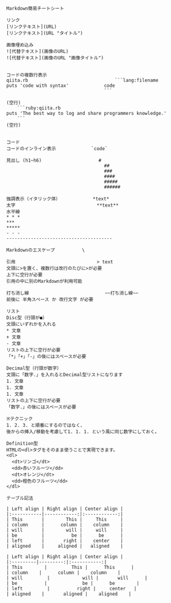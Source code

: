 <!--
title:   Markdown簡易チートシート（テキスト版）
tags:    Markdown
id:      de89e9f1a0c33bd00a08
private: false
-->
```

Markdown簡易チートシート

リンク
[リンクテキスト](URL)
[リンクテキスト](URL "タイトル")

画像埋め込み
![代替テキスト](画像のURL)
![代替テキスト](画像のURL "画像タイトル")


コードの複数行表示
qiita.rb								```lang:filename
puts 'code with syntax'				code
									```

(空行)
	```ruby:qiita.rb
puts 'The best way to log and share programmers knowledge.'
	```
(空行)


コード
コードのインライン表示				`code`

見出し (h1~h6)						#
									##
									###
									####
									#####
									######

強調表示（イタリック体）			*text*
太字								**text**
水平線
* * *
***
*****
- - -
---------------------------------------

Markdownのエスケープ			\

引用								> text
文頭に>を置く、複数行は改行のたびに>が必要
上下に空行が必要
引用の中に別のMarkdownが利用可能

打ち消し線							 ~~打ち消し線~~
前後に 半角スペース か 改行文字 が必要

リスト
Disc型（行頭が●）
文頭にいずれかを入れる
* 文章
+ 文章
- 文章
リストの上下に空行が必要
「*」「+」「-」の後にはスペースが必要

Decimal型（行頭が数字）
文頭に「数字.」を入れるとDecimal型リストになります
1. 文章
1. 文章
1. 文章
リストの上下に空行が必要
「数字.」の後にはスペースが必要

※テクニック
1. 2. 3. と順番にするのではなく、
後からの挿入/移動を考慮して1. 1. 1. という風に同じ数字にしておく。

Definition型
HTMLの<dl>タグをそのまま使うことで実現できます。
<dl>
  <dt>リンゴ</dt>
  <dd>赤いフルーツ</dd>
  <dt>オレンジ</dt>
  <dd>橙色のフルーツ</dd>
</dl>

テーブル記法

| Left align | Right align | Center align |
|:-----------|------------:|:------------:|
| This       |        This |     This     |
| column     |      column |    column    |
| will       |        will |     will     |
| be         |          be |      be      |
| left       |       right |    center    |
| aligned    |     aligned |   aligned    |

| Left align | Right align | Center align |
|:---------|---------:|:-----------:|
| This        |         This |      This      |
| column    |      column |    column    |
| will         |            will |       will      |
| be          |             be |      be        |
| left         |          right |     center   |
| aligned    |       aligned |    aligned    |


```